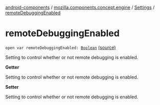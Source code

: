 [android-components](../../index.md) / [mozilla.components.concept.engine](../index.md) / [Settings](index.md) / [remoteDebuggingEnabled](./remote-debugging-enabled.md)

# remoteDebuggingEnabled

`open var remoteDebuggingEnabled: `[`Boolean`](https://kotlinlang.org/api/latest/jvm/stdlib/kotlin/-boolean/index.html) [(source)](https://github.com/mozilla-mobile/android-components/blob/master/components/concept/engine/src/main/java/mozilla/components/concept/engine/Settings.kt#L115)

Setting to control whether or not remote debugging is enabled.

**Getter**

Setting to control whether or not remote debugging is enabled.

**Setter**

Setting to control whether or not remote debugging is enabled.

